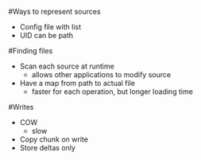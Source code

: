 ﻿#Ways to represent sources
*	Config file with list
*	UID can be path

#Finding files
*	Scan each source at runtime
	- allows other applications to modify source
*	Have a map from path to actual file
	- faster for each operation, but longer loading time

#Writes
*	COW
	- slow
*	Copy chunk on write
*	Store deltas only